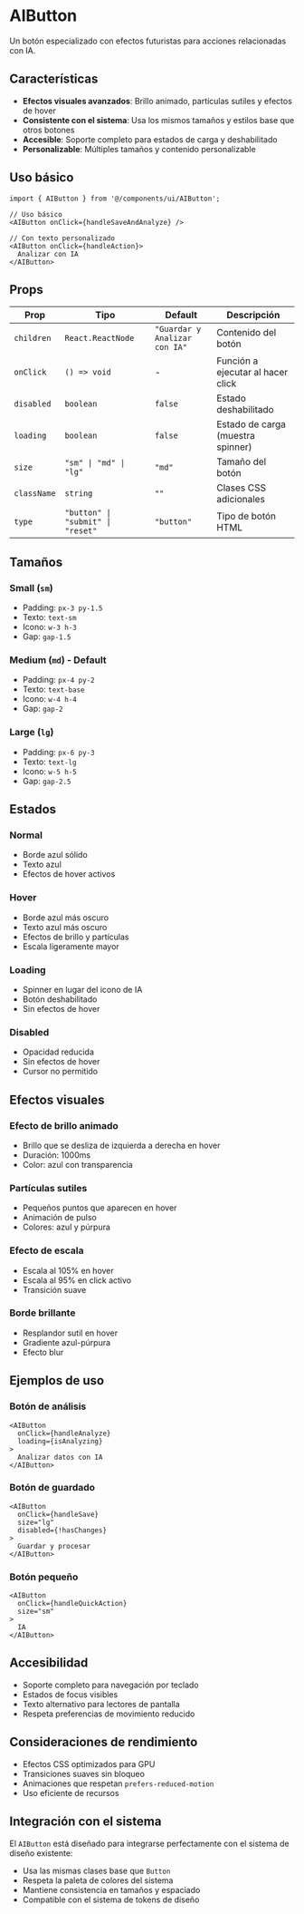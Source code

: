# AIButton

Un botón especializado con efectos futuristas para acciones relacionadas con IA.

## Características

- **Efectos visuales avanzados**: Brillo animado, partículas sutiles y efectos de hover
- **Consistente con el sistema**: Usa los mismos tamaños y estilos base que otros botones
- **Accesible**: Soporte completo para estados de carga y deshabilitado
- **Personalizable**: Múltiples tamaños y contenido personalizable

## Uso básico

```tsx
import { AIButton } from '@/components/ui/AIButton';

// Uso básico
<AIButton onClick={handleSaveAndAnalyze} />

// Con texto personalizado
<AIButton onClick={handleAction}>
  Analizar con IA
</AIButton>
```

## Props

| Prop | Tipo | Default | Descripción |
|------|------|---------|-------------|
| `children` | `React.ReactNode` | `"Guardar y Analizar con IA"` | Contenido del botón |
| `onClick` | `() => void` | - | Función a ejecutar al hacer click |
| `disabled` | `boolean` | `false` | Estado deshabilitado |
| `loading` | `boolean` | `false` | Estado de carga (muestra spinner) |
| `size` | `"sm" \| "md" \| "lg"` | `"md"` | Tamaño del botón |
| `className` | `string` | `""` | Clases CSS adicionales |
| `type` | `"button" \| "submit" \| "reset"` | `"button"` | Tipo de botón HTML |

## Tamaños

### Small (`sm`)
- Padding: `px-3 py-1.5`
- Texto: `text-sm`
- Icono: `w-3 h-3`
- Gap: `gap-1.5`

### Medium (`md`) - Default
- Padding: `px-4 py-2`
- Texto: `text-base`
- Icono: `w-4 h-4`
- Gap: `gap-2`

### Large (`lg`)
- Padding: `px-6 py-3`
- Texto: `text-lg`
- Icono: `w-5 h-5`
- Gap: `gap-2.5`

## Estados

### Normal
- Borde azul sólido
- Texto azul
- Efectos de hover activos

### Hover
- Borde azul más oscuro
- Texto azul más oscuro
- Efectos de brillo y partículas
- Escala ligeramente mayor

### Loading
- Spinner en lugar del icono de IA
- Botón deshabilitado
- Sin efectos de hover

### Disabled
- Opacidad reducida
- Sin efectos de hover
- Cursor no permitido

## Efectos visuales

### Efecto de brillo animado
- Brillo que se desliza de izquierda a derecha en hover
- Duración: 1000ms
- Color: azul con transparencia

### Partículas sutiles
- Pequeños puntos que aparecen en hover
- Animación de pulso
- Colores: azul y púrpura

### Efecto de escala
- Escala al 105% en hover
- Escala al 95% en click activo
- Transición suave

### Borde brillante
- Resplandor sutil en hover
- Gradiente azul-púrpura
- Efecto blur

## Ejemplos de uso

### Botón de análisis
```tsx
<AIButton 
  onClick={handleAnalyze}
  loading={isAnalyzing}
>
  Analizar datos con IA
</AIButton>
```

### Botón de guardado
```tsx
<AIButton 
  onClick={handleSave}
  size="lg"
  disabled={!hasChanges}
>
  Guardar y procesar
</AIButton>
```

### Botón pequeño
```tsx
<AIButton 
  onClick={handleQuickAction}
  size="sm"
>
  IA
</AIButton>
```

## Accesibilidad

- Soporte completo para navegación por teclado
- Estados de focus visibles
- Texto alternativo para lectores de pantalla
- Respeta preferencias de movimiento reducido

## Consideraciones de rendimiento

- Efectos CSS optimizados para GPU
- Transiciones suaves sin bloqueo
- Animaciones que respetan `prefers-reduced-motion`
- Uso eficiente de recursos

## Integración con el sistema

El `AIButton` está diseñado para integrarse perfectamente con el sistema de diseño existente:

- Usa las mismas clases base que `Button`
- Respeta la paleta de colores del sistema
- Mantiene consistencia en tamaños y espaciado
- Compatible con el sistema de tokens de diseño
